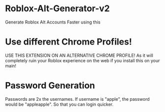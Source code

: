 # Roblox-Alt-Generator-v2
Generate Roblox Alt Accounts Faster using this
# Use different Chrome Profiles!
USE THIS EXTENSION ON AN ALTERNATIVE CHROME PROFILE! As it will completely ruin your Roblox experience on the web if you install this on your main!
# Password Generation
Passwords are 2x the usernames. If username is "apple", the password would be "appleapple". So that you can login quicker.
